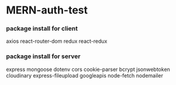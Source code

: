 # MERN-auth-test

### package install for client 
axios react-router-dom redux react-redux

### package install for server
express mongoose dotenv cors cookie-parser bcrypt jsonwebtoken cloudinary express-fileupload googleapis node-fetch nodemailer
